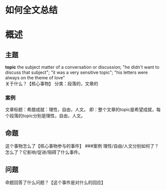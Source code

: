 # 如何全文总结
# 概述
## 主题
**topic**
the subject matter of a conversation or discussion; "he didn't want to discuss that subject"; "it was a very sensitive topic"; "his letters were always on the theme of love"  
关于什么？【核心事物】
分类：段落的，文章的
### 案例
文章标题：希腊成就：理性，自由，人文。
即：整个文章的topic是希望成就，每个段落的topic分别是理性，自由，人文。
## 命题
这个事物怎么了【核心事物参与的事件】
###案例
理性/自由/人文分别如何了？怎么了？它影响/促进/阻碍了什么事件。
## 问题
命题回答了什么问题？【这个事件是对什么的回应】
